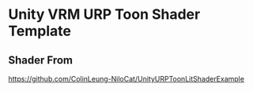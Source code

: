 # Unity VRM URP Toon Shader Template

## Shader From
https://github.com/ColinLeung-NiloCat/UnityURPToonLitShaderExample
